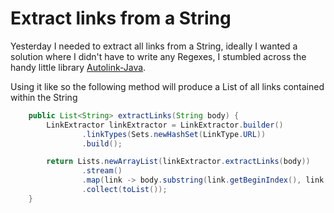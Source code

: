 # Extract links from a String

Yesterday I needed to extract all links from a String, ideally I wanted a solution where I didn't have to write any Regexes, I stumbled across the handy little library [Autolink-Java](https://github.com/robinst/autolink-java).

Using it like so the following method will produce a List of all links contained within the String

```java
	public List<String> extractLinks(String body) {
		LinkExtractor linkExtractor = LinkExtractor.builder()
				.linkTypes(Sets.newHashSet(LinkType.URL))
				.build();

		return Lists.newArrayList(linkExtractor.extractLinks(body))
				.stream()
				.map(link -> body.substring(link.getBeginIndex(), link.getEndIndex()))
				.collect(toList());
	}
```